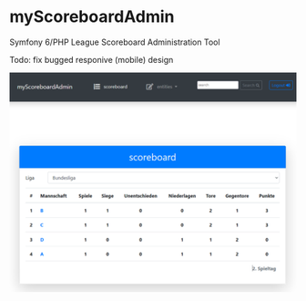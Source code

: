 # myScoreboardAdmin
Symfony 6/PHP League Scoreboard Administration Tool

Todo: fix bugged responive (mobile) design

![alt text](https://github.com/snoke/myScoreboardAdmin/blob/master/myscoreboardadmin.png?raw=true)
